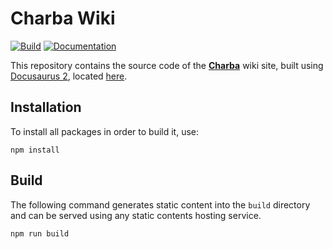 # Charba Wiki

[![Build](https://github.com/pepstock-org/Charba-Wiki/workflows/Build/badge.svg?branch=master)](https://github.com/pepstock-org/Charba-Wiki/actions/) 
[![Documentation](https://img.shields.io/static/v1?message=Documentation&color=informational)](https://pepstock-org.github.io/Charba-Wiki)

This repository contains the source code of the **[Charba](https://github.com/pepstock-org/Charba)** wiki site, built using [Docusaurus 2](https://v2.docusaurus.io/), located [here](https://www.pepstock.org/Charba-Wiki).

## Installation

To install all packages in order to build it, use:

```console
npm install
```

## Build

The following command generates static content into the `build` directory and can be served using any static contents hosting service.

```console
npm run build
```
